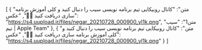 [
  {
    "متن": "کانال روبیکایی تیم برنامه نویسی سیب را دنبال کنید و کلی آموزش برنامه سازی دریافت کنید 🤩🤩",
    "عکس": "https://s4.uupload.ir/files/negar_20210728_000900_yl1k.png",
    "متن1": "سیب تیم | Apple Team"
  },
  {
    "متن": "کانال روبیکایی تیم برنامه نویسی سیب را دنبال کنید و کلی آموزش برنامه سازی دریافت کنید 🤩🤩",
    "عکس": "https://s4.uupload.ir/files/negar_20210728_000900_yl1k.png"
  }
]
